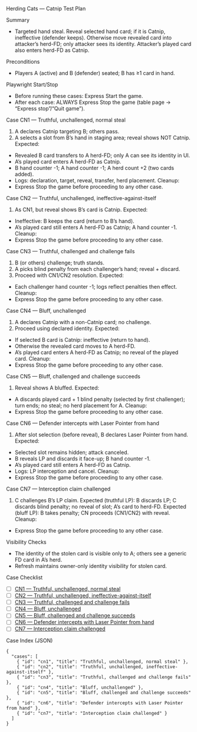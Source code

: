 Herding Cats — Catnip Test Plan

Summary
- Targeted hand steal. Reveal selected hand card; if it is Catnip, ineffective (defender keeps). Otherwise move revealed card into attacker’s herd-FD; only attacker sees its identity. Attacker’s played card also enters herd-FD as Catnip.

Preconditions
- Players A (active) and B (defender) seated; B has ≥1 card in hand.

Playwright Start/Stop
- Before running these cases: Express Start the game.
- After each case: ALWAYS Express Stop the game (table page → “Express stop”/“Quit game”).

<a id="cn1"></a>
Case CN1 — Truthful, unchallenged, normal steal
1) A declares Catnip targeting B; others pass.
2) A selects a slot from B’s hand in staging area; reveal shows NOT Catnip.
Expected:
- Revealed B card transfers to A herd-FD; only A can see its identity in UI.
- A’s played card enters A herd-FD as Catnip.
- B hand counter -1; A hand counter -1; A herd count +2 (two cards added).
- Logs: declaration, target, reveal, transfer, herd placement.
Cleanup:
- Express Stop the game before proceeding to any other case.

<a id="cn2"></a>
Case CN2 — Truthful, unchallenged, ineffective-against-itself
1) As CN1, but reveal shows B’s card is Catnip.
Expected:
- Ineffective: B keeps the card (return to B’s hand).
- A’s played card still enters A herd-FD as Catnip; A hand counter -1.
Cleanup:
- Express Stop the game before proceeding to any other case.

<a id="cn3"></a>
Case CN3 — Truthful, challenged and challenge fails
1) B (or others) challenge; truth stands.
2) A picks blind penalty from each challenger’s hand; reveal + discard.
3) Proceed with CN1/CN2 resolution.
Expected:
- Each challenger hand counter -1; logs reflect penalties then effect.
Cleanup:
- Express Stop the game before proceeding to any other case.

<a id="cn4"></a>
Case CN4 — Bluff, unchallenged
1) A declares Catnip with a non-Catnip card; no challenge.
2) Proceed using declared identity.
Expected:
- If selected B card is Catnip: ineffective (return to hand).
- Otherwise the revealed card moves to A herd-FD.
- A’s played card enters A herd-FD as Catnip; no reveal of the played card.
Cleanup:
- Express Stop the game before proceeding to any other case.

<a id="cn5"></a>
Case CN5 — Bluff, challenged and challenge succeeds
1) Reveal shows A bluffed.
Expected:
- A discards played card + 1 blind penalty (selected by first challenger); turn ends; no steal; no herd placement for A.
Cleanup:
- Express Stop the game before proceeding to any other case.

<a id="cn6"></a>
Case CN6 — Defender intercepts with Laser Pointer from hand
1) After slot selection (before reveal), B declares Laser Pointer from hand.
Expected:
- Selected slot remains hidden; attack canceled.
- B reveals LP and discards it face-up; B hand counter -1.
- A’s played card still enters A herd-FD as Catnip.
- Logs: LP interception and cancel.
Cleanup:
- Express Stop the game before proceeding to any other case.

<a id="cn7"></a>
Case CN7 — Interception claim challenged
1) C challenges B’s LP claim.
Expected (truthful LP): B discards LP; C discards blind penalty; no reveal of slot; A’s card to herd-FD.
Expected (bluff LP): B takes penalty; CN proceeds (CN1/CN2) with reveal.
Cleanup:
- Express Stop the game before proceeding to any other case.

Visibility Checks
- The identity of the stolen card is visible only to A; others see a generic FD card in A’s herd.
- Refresh maintains owner-only identity visibility for stolen card.

Case Checklist
- [ ] [CN1 — Truthful, unchallenged, normal steal](#cn1)
- [ ] [CN2 — Truthful, unchallenged, ineffective-against-itself](#cn2)
- [ ] [CN3 — Truthful, challenged and challenge fails](#cn3)
- [ ] [CN4 — Bluff, unchallenged](#cn4)
- [ ] [CN5 — Bluff, challenged and challenge succeeds](#cn5)
- [ ] [CN6 — Defender intercepts with Laser Pointer from hand](#cn6)
- [ ] [CN7 — Interception claim challenged](#cn7)

Case Index (JSON)
```
{
  "cases": [
    { "id": "cn1", "title": "Truthful, unchallenged, normal steal" },
    { "id": "cn2", "title": "Truthful, unchallenged, ineffective-against-itself" },
    { "id": "cn3", "title": "Truthful, challenged and challenge fails" },
    { "id": "cn4", "title": "Bluff, unchallenged" },
    { "id": "cn5", "title": "Bluff, challenged and challenge succeeds" },
    { "id": "cn6", "title": "Defender intercepts with Laser Pointer from hand" },
    { "id": "cn7", "title": "Interception claim challenged" }
  ]
}
```
